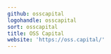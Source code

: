 ```yaml
---
github: osscapital
logohandle: osscapital
sort: osscapital
title: OSS Capital
website: 'https://oss.capital/'
---
```

